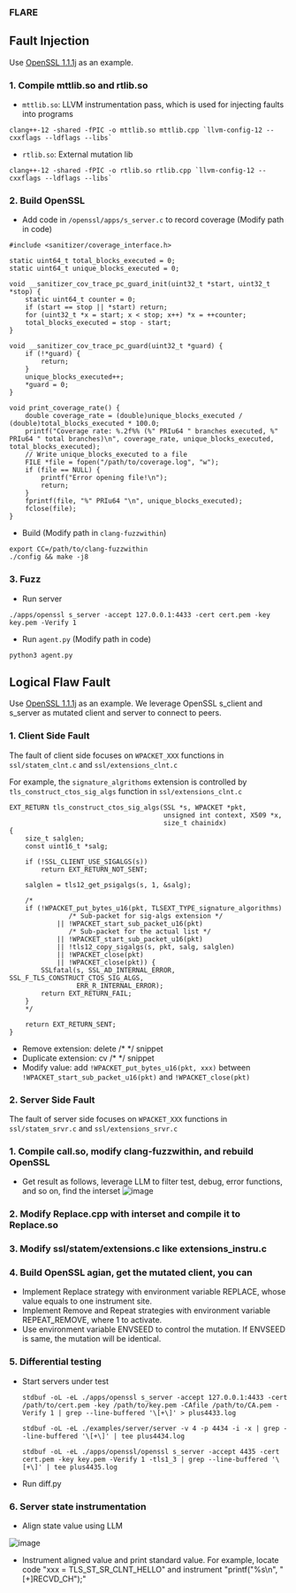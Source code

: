 ### FLARE

## Fault Injection
Use [OpenSSL 1.1.1j](https://github.com/openssl/openssl/tree/OpenSSL_1_1_1j) as an example.

### 1. Compile mttlib.so and rtlib.so
- `mttlib.so`: LLVM instrumentation pass, which is used for injecting faults into programs
```
clang++-12 -shared -fPIC -o mttlib.so mttlib.cpp `llvm-config-12 --cxxflags --ldflags --libs`
```
- `rtlib.so`: External mutation lib
```
clang++-12 -shared -fPIC -o rtlib.so rtlib.cpp `llvm-config-12 --cxxflags --ldflags --libs`
```


### 2. Build OpenSSL
- Add code in  `/openssl/apps/s_server.c` to record coverage (Modify path in code)
```
#include <sanitizer/coverage_interface.h>

static uint64_t total_blocks_executed = 0;
static uint64_t unique_blocks_executed = 0;

void __sanitizer_cov_trace_pc_guard_init(uint32_t *start, uint32_t *stop) {
    static uint64_t counter = 0;
    if (start == stop || *start) return;
    for (uint32_t *x = start; x < stop; x++) *x = ++counter;
    total_blocks_executed = stop - start;
}

void __sanitizer_cov_trace_pc_guard(uint32_t *guard) {
    if (!*guard) {
        return;
    }
    unique_blocks_executed++;
    *guard = 0;
}

void print_coverage_rate() {
    double coverage_rate = (double)unique_blocks_executed / (double)total_blocks_executed * 100.0;
    printf("Coverage rate: %.2f%% (%" PRIu64 " branches executed, %" PRIu64 " total branches)\n", coverage_rate, unique_blocks_executed, total_blocks_executed);
    // Write unique_blocks_executed to a file
    FILE *file = fopen("/path/to/coverage.log", "w");
    if (file == NULL) {
        printf("Error opening file!\n");
        return;
    }
    fprintf(file, "%" PRIu64 "\n", unique_blocks_executed);
    fclose(file);
}
```
- Build (Modify path in `clang-fuzzwithin`)
```
export CC=/path/to/clang-fuzzwithin
./config && make -j8
```

### 3. Fuzz
- Run server
```
./apps/openssl s_server -accept 127.0.0.1:4433 -cert cert.pem -key key.pem -Verify 1
```
- Run  `agent.py` (Modify path in code)
```
python3 agent.py
```

## Logical Flaw Fault
Use [OpenSSL 1.1.1j](https://github.com/openssl/openssl/tree/OpenSSL_1_1_1j) as an example. We leverage OpenSSL s_client and s_server as mutated client and server to connect to peers.

### 1. Client Side Fault
The fault of client side focuses on `WPACKET_XXX` functions in `ssl/statem_clnt.c` and `ssl/extensions_clnt.c`

For example, the `signature_algrithoms` extension is controlled by `tls_construct_ctos_sig_algs` function in `ssl/extensions_clnt.c`
```
EXT_RETURN tls_construct_ctos_sig_algs(SSL *s, WPACKET *pkt,
                                       unsigned int context, X509 *x,
                                       size_t chainidx)
{
    size_t salglen;
    const uint16_t *salg;

    if (!SSL_CLIENT_USE_SIGALGS(s))
        return EXT_RETURN_NOT_SENT;

    salglen = tls12_get_psigalgs(s, 1, &salg);

    /*
    if (!WPACKET_put_bytes_u16(pkt, TLSEXT_TYPE_signature_algorithms)
               /* Sub-packet for sig-algs extension */
            || !WPACKET_start_sub_packet_u16(pkt)
               /* Sub-packet for the actual list */
            || !WPACKET_start_sub_packet_u16(pkt)
            || !tls12_copy_sigalgs(s, pkt, salg, salglen)
            || !WPACKET_close(pkt)
            || !WPACKET_close(pkt)) {
        SSLfatal(s, SSL_AD_INTERNAL_ERROR, SSL_F_TLS_CONSTRUCT_CTOS_SIG_ALGS,
                 ERR_R_INTERNAL_ERROR);
        return EXT_RETURN_FAIL;
    }
    */

    return EXT_RETURN_SENT;
}
```
- Remove extension: delete /* */ snippet
- Duplicate extension: cv /* */ snippet
- Modify value: add `!WPACKET_put_bytes_u16(pkt, xxx)` between `!WPACKET_start_sub_packet_u16(pkt)` and `!WPACKET_close(pkt)`

### 2. Server Side Fault
The fault of server side focuses on `WPACKET_XXX` functions in `ssl/statem_srvr.c` and `ssl/extensions_srvr.c`


### 1. Compile call.so, modify clang-fuzzwithin, and rebuild OpenSSL
- Get result as follows, leverage LLM to filter test, debug, error functions, and so on, find the interset
![image](https://github.com/user-attachments/assets/a16e1482-6cdd-4e11-85c5-7bea0abd0e5d)

### 2. Modify Replace.cpp with interset and compile it to Replace.so

### 3. Modify ssl/statem/extensions.c like extensions_instru.c

### 4. Build OpenSSL agian, get the mutated client, you can
- Implement Replace strategy with environment variable REPLACE, whose value equals to one instrument site.
- Implement Remove and Repeat strategies with environment variable REPEAT_REMOVE, where 1 to activate.
- Use environment variable ENVSEED to control the mutation. If ENVSEED is same, the mutation will be identical.

### 5. Differential testing
- Start servers under test
  ```
  stdbuf -oL -eL ./apps/openssl s_server -accept 127.0.0.1:4433 -cert /path/to/cert.pem -key /path/to/key.pem -CAfile /path/to/CA.pem -Verify 1 | grep --line-buffered '\[+\]' > plus4433.log
  ```
  ```
  stdbuf -oL -eL ./examples/server/server -v 4 -p 4434 -i -x | grep --line-buffered '\[+\]' | tee plus4434.log
  ```
  ```
  stdbuf -oL -eL ./apps/openssl/openssl s_server -accept 4435 -cert cert.pem -key key.pem -Verify 1 -tls1_3 | grep --line-buffered '\[+\]' | tee plus4435.log
  ```
- Run diff.py

### 6. Server state instrumentation
- Align state value using LLM

![image](https://github.com/user-attachments/assets/afa01da6-4a10-4097-88bb-a0b5a77b9cb2)

- Instrument aligned value and print standard value. For example, locate code "xxx = TLS_ST_SR_CLNT_HELLO" and instrument "printf("%s\n", "[+]RECVD_CH");"
